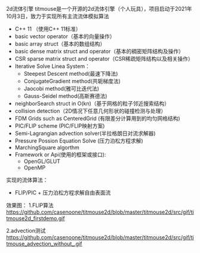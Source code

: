 2d流体引擎
titmouse是一个开源的2d流体引擎（个人玩具），项目启动于2021年10月3日，致力于实现所有主流流体模拟算法

- C++ 11 （使用C++ 11标准）
- basic vector operator（基本的向量操作）
- basic array struct（基本的数组结构）
- basic dense matrix struct and operator（基本的稠密矩阵结构及操作）
- CSR sparse matrix struct and operator（CSR稀疏矩阵结构以及相关操作）
- Iterative Solve Linea System：
  -  Steepest Descent method(最速下降法)
  - ConjugateGradient method(共轭梯度法)
  - Jaocobi method(雅可比迭代法)
  - Gauss-Seidel method(高斯赛德法)
- neighborSearch struct in O(kn)（基于网格的粒子邻近搜索结构）
- collision detection（2D情况下任意几何形状的碰撞检测与处理）
- FDM Grids such as CenteredGrid (有限差分计算用到的均匀网格结构)
- PIC/FLIP scheme (PIC/FLIP映射方案)
- Semi-Lagrangian advection solver(半拉格朗日对流求解器)
- Pressure Possion Equation Solve (压力泊松方程求解)
- MarchingSquare algorthm 
- Framework or Api(使用的框架或接口): 
  - OpenGL/GLUT
  - OpenMP
 
实现的流体算法：
- FLIP/PIC + 压力泊松方程求解自由表面流

效果图：
1.FLIP算法
https://github.com/casenoone/titmouse2d/blob/master/titmouse2d/src/gif/titmouse2d_firstdemo.gif

2.advection测试
https://github.com/casenoone/titmouse2d/blob/master/titmouse2d/src/gif/titmouse_advection_without_.gif
